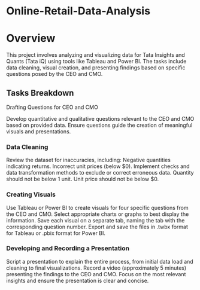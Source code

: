 # Online-Retail-Data-Analysis
# Overview
This project involves analyzing and visualizing data for Tata Insights and Quants (Tata iQ) using tools like Tableau and Power BI. The tasks include data cleaning, visual creation, and presenting findings based on specific questions posed by the CEO and CMO.

## Tasks Breakdown
Drafting Questions for CEO and CMO

Develop quantitative and qualitative questions relevant to the CEO and CMO based on provided data.
Ensure questions guide the creation of meaningful visuals and presentations.
### Data Cleaning

Review the dataset for inaccuracies, including:
Negative quantities indicating returns.
Incorrect unit prices (below $0).
Implement checks and data transformation methods to exclude or correct erroneous data.
Quantity should not be below 1 unit.
Unit price should not be below $0.
### Creating Visuals

Use Tableau or Power BI to create visuals for four specific questions from the CEO and CMO.
Select appropriate charts or graphs to best display the information.
Save each visual on a separate tab, naming the tab with the corresponding question number.
Export and save the files in .twbx format for Tableau or .pbix format for Power BI.
### Developing and Recording a Presentation

Script a presentation to explain the entire process, from initial data load and cleaning to final visualizations.
Record a video (approximately 5 minutes) presenting the findings to the CEO and CMO.
Focus on the most relevant insights and ensure the presentation is clear and concise.
